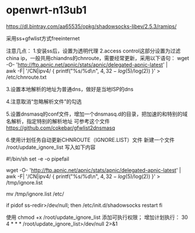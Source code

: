 # openwrt-n13ub1


https://dl.bintray.com/aa65535/opkg/shadowsocks-libev/2.5.3/ramips/

采用ss+gfwlist方式freeinternet

注意几点：
1.安装ss后，设置为透明代理
2.access control这部分设置为过滤china ip，一般共用chiandns的chnroute，需要经常更新，采用以下语句：
wget -O- 'http://ftp.apnic.net/apnic/stats/apnic/delegated-apnic-latest' | \
    awk -F\| '/CN\|ipv4/ { printf("%s/%d\n", $4, 32-log($5)/log(2)) }' > \
    /etc/chnroute.txt

3.设置本地解析的地址为普通dns，做好是当地ISP的dns

4.注意取消“忽略解析文件”的勾选

5.设置dnsmasq的conf文件，增加一个dnsmasq.d的目录，把加速的和特别的域名解析，指定特别的解析地址
可参考这个文件  https://github.com/cokebar/gfwlist2dnsmasq

6.使用计划任务自动更新CHNROUTE（IGNORE.LIST）文件
新建一个文件 /root/update_ignore_list 写入如下内容


#!/bin/sh
set -e -o pipefail

wget -O- 'http://ftp.apnic.net/apnic/stats/apnic/delegated-apnic-latest' | \
    awk -F\| '/CN\|ipv4/ { printf("%s/%d\n", $4, 32-log($5)/log(2)) }' > \
    /tmp/ignore.list

mv /tmp/ignore.list /etc/

if pidof ss-redir>/dev/null; then
    /etc/init.d/shadowsocks restart
fi

使用 chmod +x /root/update_ignore_list 添加可执行权限；
增加计划执行：
30    4     *     *     *     /root/update_ignore_list>/dev/null 2>&1




